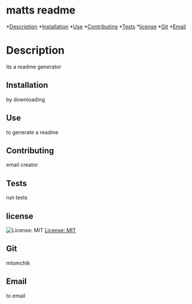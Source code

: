 # matts readme

  *[Description](#description)
  *[Installation](#installation)
  *[Use](#use)
  *[Contributing](#contributing)
  *[Tests](#tests)
  *[license](#license)
  *[Git](#git)
  *[Email](#email)
  # Description
  its a readme generator
  ## Installation
  by downloading
  ## Use
  to generate a readme
  ## Contributing
  email creator
  ## Tests
  run tests
  ## license
  ![License: MIT](https://img.shields.io/badge/License-MIT-yellow.svg)
  [License: MIT](https://opensource.org/licenses/MIT)
  ## Git
  mtomchik
  ## Email
  to email